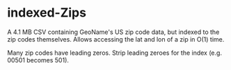 # indexed-Zips
A 4.1 MB CSV containing GeoName's US zip code data, but indexed to the zip codes themselves. Allows accessing the lat and lon of a zip in O(1) time.

Many zip codes have leading zeros. Strip leading zeroes for the index (e.g. 00501 becomes 501).
